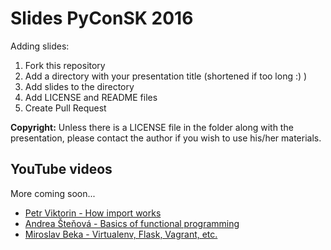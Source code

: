 # Slides PyConSK 2016

Adding slides:
1. Fork this repository
2. Add a directory with your presentation title (shortened if too long :) )
3. Add slides to the directory
4. Add LICENSE and README files
5. Create Pull Request


**Copyright:** Unless there is a LICENSE file in the folder along with the
presentation, please contact the author if you wish to use his/her materials.


## YouTube videos

More coming soon...

* [Petr Viktorin - How import works](https://www.youtube.com/watch?v=K6k6q-6XGlY)
* [Andrea Šteňová - Basics of functional programming](https://www.youtube.com/watch?v=5m-I5m1BzLU)
* [Miroslav Beka - Virtualenv, Flask, Vagrant, etc.](https://www.youtube.com/watch?v=snUGyOTn26g)
